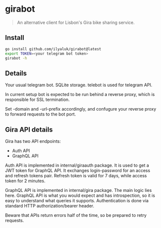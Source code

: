 # girabot

> An alternative client for Lisbon's Gira bike sharing service.

## Install

```sh
go install github.com/ilyaluk/girabot@latest
export TOKEN=<your telegram bot token>
girabot -h
```

## Details

Your usual telegram bot. SQLite storage. telebot is used for telegram API.

In current setup bot is expected to be run behind a reverse proxy, which is responsible for SSL termination.

Set -domain and -url-prefix accordingly, and confugure your reverse proxy to forward requests to the bot port.

## Gira API details

Gira has two API endpoints:

- Auth API
- GraphQL API

Auth API is implemented in internal/giraauth package. It is used to get a JWT token for GraphQL API.
It exchanges login-password for an access and refresh tokens pair. Refresh token is valid for 7 days, while access token for 2 minutes.

GraphQL API is implemented in internal/gira package. The main logic lies here.
GraphQL API is what you would expect and has introspection, so it is easy to understand what queries it supports. Authentication is done via standard HTTP authorization/bearer header.

Beware that APIs return errors half of the time, so be prepared to retry requests.
